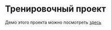 # Тренировочный проект
Демо этого проекта можно посмотреть [здесь](https://gregtstu.github.io/anketa-hosting/)

